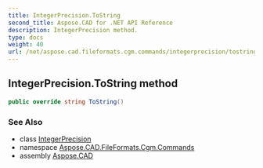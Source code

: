 ```yaml
---
title: IntegerPrecision.ToString
second_title: Aspose.CAD for .NET API Reference
description: IntegerPrecision method. 
type: docs
weight: 40
url: /net/aspose.cad.fileformats.cgm.commands/integerprecision/tostring/
---
```

## IntegerPrecision.ToString method

```csharp
public override string ToString()
```

### See Also

* class [IntegerPrecision](../)
* namespace [Aspose.CAD.FileFormats.Cgm.Commands](../../integerprecision/)
* assembly [Aspose.CAD](../../../)



